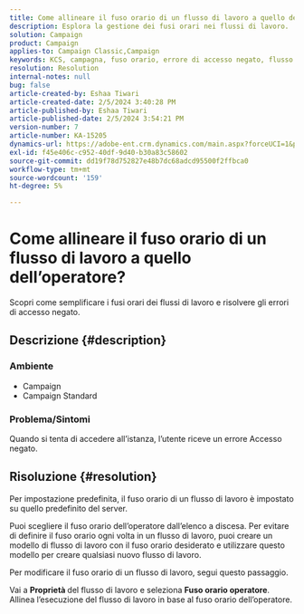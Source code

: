 ```yaml
---
title: Come allineare il fuso orario di un flusso di lavoro a quello dell’operatore?
description: Esplora la gestione dei fusi orari nei flussi di lavoro.
solution: Campaign
product: Campaign
applies-to: Campaign Classic,Campaign
keywords: KCS, campagna, fuso orario, errore di accesso negato, flusso di lavoro, esecuzione flusso di lavoro
resolution: Resolution
internal-notes: null
bug: false
article-created-by: Eshaa Tiwari
article-created-date: 2/5/2024 3:40:28 PM
article-published-by: Eshaa Tiwari
article-published-date: 2/5/2024 3:54:21 PM
version-number: 7
article-number: KA-15205
dynamics-url: https://adobe-ent.crm.dynamics.com/main.aspx?forceUCI=1&pagetype=entityrecord&etn=knowledgearticle&id=6fa899de-3cc4-ee11-9079-6045bd006268
exl-id: f45e406c-c952-40df-9d40-b30a83c58602
source-git-commit: dd19f78d752827e48b7dc68adcd95500f2ffbca0
workflow-type: tm+mt
source-wordcount: '159'
ht-degree: 5%

---
```


# Come allineare il fuso orario di un flusso di lavoro a quello dell’operatore?


Scopri come semplificare i fusi orari dei flussi di lavoro e risolvere gli errori di accesso negato.

## Descrizione {#description}


### <b>Ambiente</b>

- Campaign
- Campaign Standard


### <b>Problema/Sintomi</b>

Quando si tenta di accedere all’istanza, l’utente riceve un errore Accesso negato.


## Risoluzione {#resolution}






Per impostazione predefinita, il fuso orario di un flusso di lavoro è impostato su quello predefinito del server.



Puoi scegliere il fuso orario dell’operatore dall’elenco a discesa. Per evitare di definire il fuso orario ogni volta in un flusso di lavoro, puoi creare un modello di flusso di lavoro con il fuso orario desiderato e utilizzare questo modello per creare qualsiasi nuovo flusso di lavoro.



Per modificare il fuso orario di un flusso di lavoro, segui questo passaggio.



Vai a <b>Proprietà </b>del flusso di lavoro e seleziona <b>Fuso orario operatore</b>. Allinea l’esecuzione del flusso di lavoro in base al fuso orario dell’operatore.
